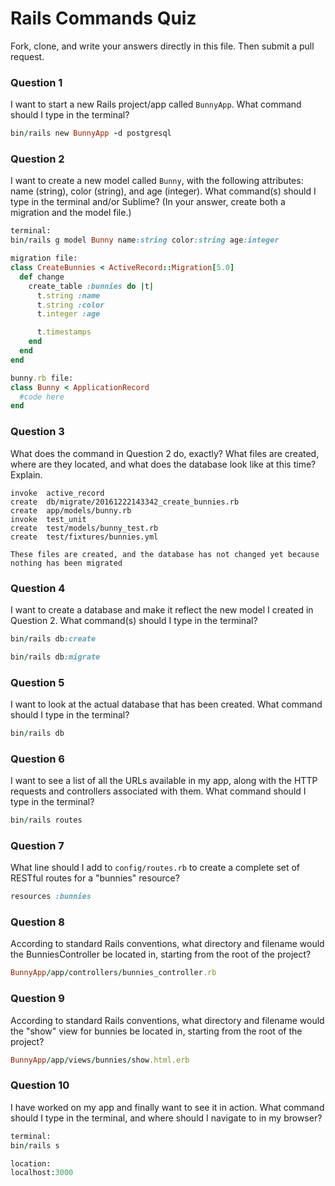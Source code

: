 # Rails Commands Quiz

Fork, clone, and write your answers directly in this file. Then submit a pull request.

### Question 1

I want to start a new Rails project/app called `BunnyApp`. What command should I type in the terminal?

```rb
bin/rails new BunnyApp -d postgresql
```

### Question 2

I want to create a new model called `Bunny`, with the following attributes: name (string), color (string), and age (integer). What command(s) should I type in the terminal and/or Sublime? (In your answer, create both a migration and the model file.)

```rb
terminal:
bin/rails g model Bunny name:string color:string age:integer

migration file:
class CreateBunnies < ActiveRecord::Migration[5.0]
  def change
    create_table :bunnies do |t|
      t.string :name
      t.string :color
      t.integer :age

      t.timestamps
    end
  end
end

bunny.rb file:
class Bunny < ApplicationRecord
  #code here
end
```

### Question 3

What does the command in Question 2 do, exactly? What files are created, where are they located, and what does the database look like at this time? Explain.

```
invoke  active_record
create  db/migrate/20161222143342_create_bunnies.rb
create  app/models/bunny.rb
invoke  test_unit
create  test/models/bunny_test.rb
create  test/fixtures/bunnies.yml

These files are created, and the database has not changed yet because nothing has been migrated
```

### Question 4

I want to create a database and make it reflect the new model I created in Question 2. What command(s) should I type in the terminal?

```rb
bin/rails db:create

bin/rails db:migrate

```

### Question 5

I want to look at the actual database that has been created. What command should I type in the terminal?

```rb
bin/rails db
```

### Question 6

I want to see a list of all the URLs available in my app, along with the HTTP requests and controllers associated with them. What command should I type in the terminal?

```rb
bin/rails routes
```

### Question 7

What line should I add to `config/routes.rb` to create a complete set of RESTful routes for a "bunnies" resource?

```rb
resources :bunnies
```

### Question 8

According to standard Rails conventions, what directory and filename would the BunniesController be located in, starting from the root of the project?

```rb
BunnyApp/app/controllers/bunnies_controller.rb
```

### Question 9

According to standard Rails conventions, what directory and filename would the "show" view for bunnies be located in, starting from the root of the project?

```rb
BunnyApp/app/views/bunnies/show.html.erb
```

### Question 10

I have worked on my app and finally want to see it in action. What command should I type in the terminal, and where should I navigate to in my browser?

```rb
terminal:
bin/rails s

location:
localhost:3000
```
